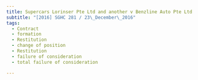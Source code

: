 ```yaml
---
title: Supercars Lorinser Pte Ltd and another v Benzline Auto Pte Ltd 
subtitle: "[2016] SGHC 281 / 23\_December\_2016"
tags:
  - Contract
  - formation
  - Restitution
  - change of position
  - Restitution
  - failure of consideration
  - total failure of consideration

---
```


